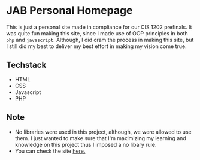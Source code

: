# JAB Personal Homepage

This is just a personal site made in compliance for our CIS 1202 prefinals. It was quite fun making this site, since I made use of OOP principles in both `php` and `javascript`. Although, I did cram the process in making this site, but I still did my best to deliver my best effort in making my vision come true. 

## Techstack

- HTML
- CSS
- Javascript
- PHP

## Note

- No libraries were used in this project, although, we were allowed to use them. I just wanted to make sure that I'm maximizing my learning and knowledge on this project thus I imposed a no libary rule.
- You can check the site [here.](https://jonh.leon.svdphs.ph/prefinal)
